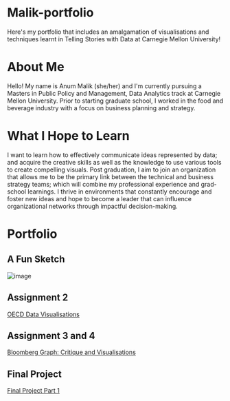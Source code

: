 # Malik-portfolio
Here's my portfolio that includes an amalgamation of visualisations and techniques learnt in Telling Stories with Data at Carnegie Mellon University!

# About Me
Hello! My name is Anum Malik (she/her) and I'm currently pursuing a Masters in Public Policy and Management, Data Analytics track at Carnegie Mellon University. Prior to starting graduate school, I worked in the food and beverage industry with a focus on business planning and strategy. 

# What I Hope to Learn
I want to learn how to effectively communicate ideas represented by data; and acquire the creative skills as well as the knowledge to use various tools to create compelling visuals. Post graduation, I aim to join an organization that allows me to be the primary link between the technical and business strategy teams; which will combine my professional experience and grad-school learnings. I thrive in environments that constantly encourage and foster new ideas and hope to become a leader that can influence organizational networks through impactful decision-making.

# Portfolio
## A Fun Sketch 
![image](https://user-images.githubusercontent.com/75527838/138967508-ff7e45e2-b3ec-4212-95df-710fcc542a08.png)

## Assignment 2

[OECD Data Visualisations](/datavisual2.md)

## Assignment 3 and 4

[Bloomberg Graph: Critique and Visualisations](/critiqueandvisuals.md)


## Final Project 
[Final Project Part 1](/final_project_AnumMalik.md) 
